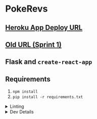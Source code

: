 # PokeRevs

## [Heroku App Deploy URL](https://pokerevs2.herokuapp.com/)

## [Old URL (Sprint 1)](https://pokerevs.herokuapp.com/)

## Flask and `create-react-app`

## Requirements

1. `npm install`
2. `pip install -r requirements.txt`

<details><summary>Linting</summary>

## eslint

1. Eslintrc: react/jsx-filename-extension is disabled because we saw no need to change the .js extension to .jsx.
2. Eslintrc: react/no-array-index-key is disabled because some array mapping into jsx components required no use of key attribute (for example, listing pokemon reviews)
3. Eslintrc: react-hooks/exhaustive-deps. This linting rule specifically pertains to whenever we call useEffect, with a second parameter being an empty array. The intent is to prevent infinite rerenders (probably on the basis that useEffect might occur infinitely without some other state dependency), but in our case useEffect is just a replacement for applying something on component mount (at least whenever empty array is applied).
4. Eslintrc: object-curly-newline. This is thrown during some import statements that are too long (such as importing react-bootstrap components). We ignore this linting rule because none of our imports exceed any type of line character limit, and saving the js file tends to auto format it if needed anyways.
5. Every test.js ignores undefined function because tests are seen as undefined but interpretted correctly by npm tests
6. Backend.js ignores no-unused-vars because some response data may be used later down the line.
7. Pokemon.js ignores jsx-key because there is no use for a key prop in the iterator at the moment.
8. Search.js, Pokemon.js, and Profile.js have disabled exhaustive-deps, because UseEffect has an empty list as second argument (meaning no dependency). Inside of the UseEffect hook itself we are just utilizing UseState variables to initialize stuff, and would prefer not to invoke useEffect every time those variables are updated.

## pylint

1. All .py files ignore invalid-name and missing-function-docstring--the former because we adhere to camelCase naming convention instead of snake case (at least consistently); the latter because the code functionality changes a lot in agile development.
2. app.py: disable=invalid-envvar-default is ignored because of the default case--pylint is worried that we may be supplying a non-string (which is not the case)
3. dbhandler.py: no-self-argument and no-member are ignored because DB is acting as a static class to handle any database interactions--no instantiation is involved, and therefore no self variables are created.
4. dbhandler.py: missing-class-docstring is ignored because agile framework again.
5. dbhandler.py: too-many-arguments and no-method-arguments are disabled: the former because the number of arguments will likely change in the future (in which case we are likely going to pass a dictionary containing the data instead); the latter because the method in question is a utility function that prints the state of the database, and requires no arguments.
6. dbhandler.py: not-an-iterable is ignored because reviews is actually iterable but not detected.
7. dbhandler.py: too-many-locals is ignored because the method in question is only for populating the database--it is called outside of the context of the app and therefore storing all of them in a single object would only obfuscate the information.
8. models.py: no-member is ignored because pylint_flask_sqlalchemy is responsible for linting that.
9. models.py: consider-using-f-string is ignored because the repr methods documentation suggests the default return string to be formatted as '<{table} %r' %{string}.
10. models.py: too-few-public-methods is ignored because the models are only responsible for the structure of the database, DB handler is responsible for their behavior.
11. app.py: protected-access is ignored because there is no accessor method to the protected member variable of credentials. Otherwise, oauth2 fails.

</details>

<details><summary>Dev Details</summary>

## Run Application

1. Run command in terminal (in your project directory): `npm run build`. This will update anything related to your `App.js` file (so `public/index.html`, any CSS you're pulling in, etc).
2. Run command in terminal (in your project directory): `python3 app.py`
3. Preview web page in browser 'localhost:8080/' (or whichever port you're using)

## Deploy to Heroku

1. Create a Heroku app: `heroku create --buildpack heroku/python`
2. Add nodejs buildpack: `heroku buildpacks:add --index 1 heroku/nodejs`
3. Push to Heroku: `git push heroku main`

</details>

